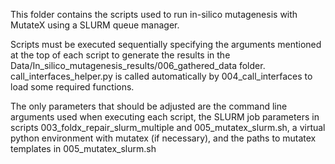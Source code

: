 This folder contains the scripts used to run in-silico mutagenesis with MutateX using a SLURM queue manager. 

Scripts must be executed sequentially specifying the arguments mentioned at the top of each script to generate
the results in the Data/In_silico_mutagenesis_results/006_gathered_data folder. call_interfaces_helper.py is
called automatically by 004_call_interfaces to load some required functions.

The only parameters that should be adjusted are the command line arguments used when executing each script, the 
SLURM job parameters in scripts 003_foldx_repair_slurm_multiple and 005_mutatex_slurm.sh, a virtual python
environment with mutatex (if necessary), and the paths to mutatex templates in 005_mutatex_slurm.sh
